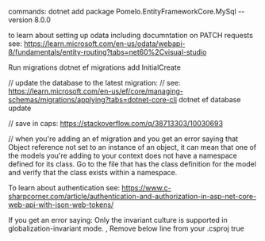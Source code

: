 commands:
dotnet add package Pomelo.EntityFrameworkCore.MySql --version 8.0.0


to learn about setting up odata 
including documntation on PATCH requests see:
https://learn.microsoft.com/en-us/odata/webapi-8/fundamentals/entity-routing?tabs=net60%2Cvisual-studio




Run migrations
dotnet ef migrations add InitialCreate

// update the database to the latest migration:
// see: https://learn.microsoft.com/en-us/ef/core/managing-schemas/migrations/applying?tabs=dotnet-core-cli
dotnet ef database update

// save in caps:
https://stackoverflow.com/q/38713303/10030693




// when you're adding an ef migration and you get an error saying that Object reference not set to an instance of an object,
it can mean that one of the models you're adding to your context does not have a namespace defined for its class. 
Go to the file that has the class definition for the model and verify that the class exists within a namespace.

To learn about authentication see: https://www.c-sharpcorner.com/article/authentication-and-authorization-in-asp-net-core-web-api-with-json-web-tokens/



If you get an error saying: Only the invariant culture is supported in globalization-invariant mode. ,
Remove below line from your .csproj
   <InvariantGlobalization>true</InvariantGlobalization>
 